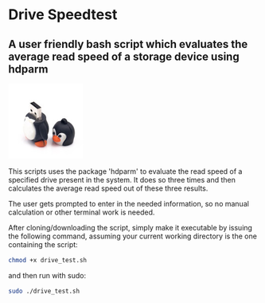 # Drive Speedtest
## A user friendly bash script which evaluates the average read speed of a storage device using hdparm
![Picture of a penguin style USB drive](penguin_usb.jpg)

This scripts uses the package 'hdparm' to evaluate the read speed of a specified drive present in the system.
It does so three times and then calculates the average read speed out of these three results.

The user gets prompted to enter in the needed information, so no manual calculation or other terminal work is needed.

After cloning/downloading the script, simply make it executable by issuing the following command, assuming your current working directory is the one containing the script:
```bash
chmod +x drive_test.sh
```
and then run with sudo:
```bash
sudo ./drive_test.sh
```
